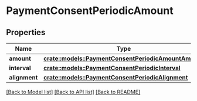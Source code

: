 # PaymentConsentPeriodicAmount

## Properties

Name | Type | Description | Notes
------------ | ------------- | ------------- | -------------
**amount** | [**crate::models::PaymentConsentPeriodicAmountAmount**](PaymentConsentPeriodicAmountAmount.md) |  | 
**interval** | [**crate::models::PaymentConsentPeriodicInterval**](PaymentConsentPeriodicInterval.md) |  | 
**alignment** | [**crate::models::PaymentConsentPeriodicAlignment**](PaymentConsentPeriodicAlignment.md) |  | 

[[Back to Model list]](../README.md#documentation-for-models) [[Back to API list]](../README.md#documentation-for-api-endpoints) [[Back to README]](../README.md)


